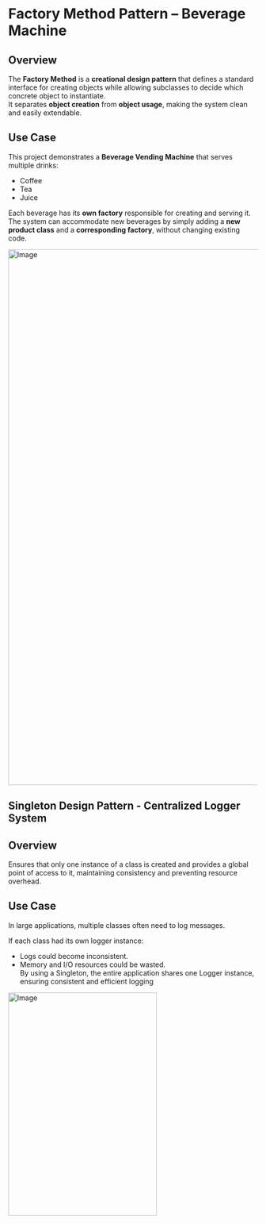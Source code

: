 # Factory Method Pattern – Beverage Machine

## Overview
The **Factory Method** is a **creational design pattern** that defines a standard interface for creating objects while allowing subclasses to decide which concrete object to instantiate.  
It separates **object creation** from **object usage**, making the system clean and easily extendable.

## Use Case
This project demonstrates a **Beverage Vending Machine** that serves multiple drinks:

- Coffee
- Tea
- Juice

Each beverage has its **own factory** responsible for creating and serving it.  
The system can accommodate new beverages by simply adding a **new product class** and a **corresponding factory**, without changing existing code.

<img width="3800" height="1080" alt="Image" src="https://github.com/user-attachments/assets/162f9be5-dcc9-48d3-b58b-69f4caff1761" />
 
## Singleton Design Pattern - Centralized Logger System 
## Overview
Ensures that only one instance of a class is created and provides a global point of access to it, maintaining consistency and preventing resource overhead.

## Use Case  
In large applications, multiple classes often need to log messages.  

If each class had its own logger instance:  
- Logs could become inconsistent.  
- Memory and I/O resources could be wasted.  
By using a Singleton, the entire application shares one Logger instance, ensuring consistent and efficient logging

<img width="300" height="450" alt="Image" src="https://github.com/user-attachments/assets/e1a5454b-4f07-4b0e-9d52-837cac511f1f" />

